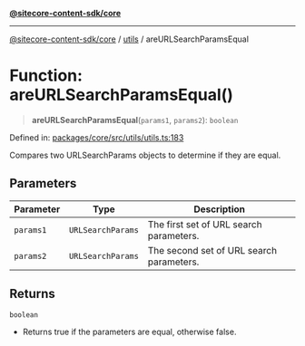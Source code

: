 [**@sitecore-content-sdk/core**](../../README.md)

***

[@sitecore-content-sdk/core](../../README.md) / [utils](../README.md) / areURLSearchParamsEqual

# Function: areURLSearchParamsEqual()

> **areURLSearchParamsEqual**(`params1`, `params2`): `boolean`

Defined in: [packages/core/src/utils/utils.ts:183](https://github.com/Sitecore/xmc-jss-dev/blob/a6b3d5b2c7726b1cbe6e3e80168fe00fbf6c98fd/packages/core/src/utils/utils.ts#L183)

Compares two URLSearchParams objects to determine if they are equal.

## Parameters

| Parameter | Type | Description |
| ------ | ------ | ------ |
| `params1` | `URLSearchParams` | The first set of URL search parameters. |
| `params2` | `URLSearchParams` | The second set of URL search parameters. |

## Returns

`boolean`

- Returns true if the parameters are equal, otherwise false.
